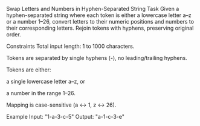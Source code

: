 Swap Letters and Numbers in Hyphen-Separated String
Task
Given a hyphen-separated string where each token is either a lowercase letter a–z or a number 1–26, convert letters to their numeric positions and numbers to their corresponding letters. Rejoin tokens with hyphens, preserving original order.

Constraints
Total input length: 1 to 1000 characters.

Tokens are separated by single hyphens (-), no leading/trailing hyphens.

Tokens are either:

a single lowercase letter a–z, or

a number in the range 1–26.

Mapping is case-sensitive (a ↔ 1, z ↔ 26).

Example
Input: "1-a-3-c-5"
Output: "a-1-c-3-e"